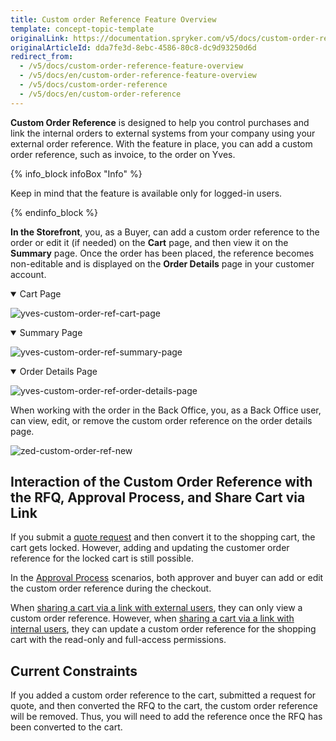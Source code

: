 ```yaml
---
title: Custom order Reference Feature Overview
template: concept-topic-template
originalLink: https://documentation.spryker.com/v5/docs/custom-order-reference-feature-overview
originalArticleId: dda7fe3d-8ebc-4586-80c8-dc9d93250d6d
redirect_from:
  - /v5/docs/custom-order-reference-feature-overview
  - /v5/docs/en/custom-order-reference-feature-overview
  - /v5/docs/custom-order-reference
  - /v5/docs/en/custom-order-reference
---
```


**Custom Order Reference** is designed to help you control purchases and link the internal orders to external systems from your company using your external order reference. With the feature in place, you can add a custom order reference, such as invoice, to the order on Yves. 

{% info_block infoBox "Info" %}

Keep in mind that the feature is available only for logged-in users.

{% endinfo_block %}


**In the Storefront**, you, as a Buyer, can add a custom order reference to the order or edit it (if needed) on the **Cart** page, and then view it on the **Summary** page. Once the order has been placed, the reference becomes non-editable and is displayed on the **Order Details** page in your customer account. 

<details open>

<summary markdown='span'>Cart Page</summary>

![yves-custom-order-ref-cart-page](https://spryker.s3.eu-central-1.amazonaws.com/docs/Features/Order+Management/Custom+Order+Reference/yves-custom-order-ref-cart-page.png) 

</details>

<details open>

<summary markdown='span'>Summary Page</summary>

![yves-custom-order-ref-summary-page](https://spryker.s3.eu-central-1.amazonaws.com/docs/Features/Order+Management/Custom+Order+Reference/yves-custom-order-ref-summary-page.png) 

</details>

<details open>

<summary markdown='span'>Order Details Page </summary>

![yves-custom-order-ref-order-details-page](https://spryker.s3.eu-central-1.amazonaws.com/docs/Features/Order+Management/Custom+Order+Reference/yves-custom-order-ref-order-details-page.png) 

</details>

When working with the order in the Back Office, you, as a Back Office user, can view, edit, or remove the custom order reference on the order details page.

![zed-custom-order-ref-new](https://spryker.s3.eu-central-1.amazonaws.com/docs/Features/Order+Management/Custom+Order+Reference/zed-custom-order-ref-new.gif) 

## Interaction of the Custom Order Reference with the RFQ, Approval Process, and Share Cart via Link
If you submit a [quote request](https://documentation.spryker.com/v5/docs/en/quotation-process-feature-overview) and then convert it to the shopping cart, the cart gets locked. However, adding and updating the customer order reference for the locked cart is still possible. 

In the [Approval Process](/docs/scos/user/features/{{page.version}}/approval-process-feature-overview.html) scenarios, both approver and buyer can add or edit the custom order reference during the checkout.

When [sharing a cart via a link with external users](https://documentation.spryker.com/v5/docs/en/persistent-cart-sharing-feature-overview), they can only view a custom order reference. However, when [sharing a cart via a link with internal users](https://documentation.spryker.com/v5/docs/en/persistent-cart-sharing-feature-overview), they can update a custom order reference for the shopping cart with the read-only and full-access permissions. 


## Current Constraints
If you added a custom order reference to the cart, submitted a request for quote, and then converted the RFQ to the cart, the custom order reference will be removed. Thus, you will need to add the reference once the RFQ has been converted to the cart.
